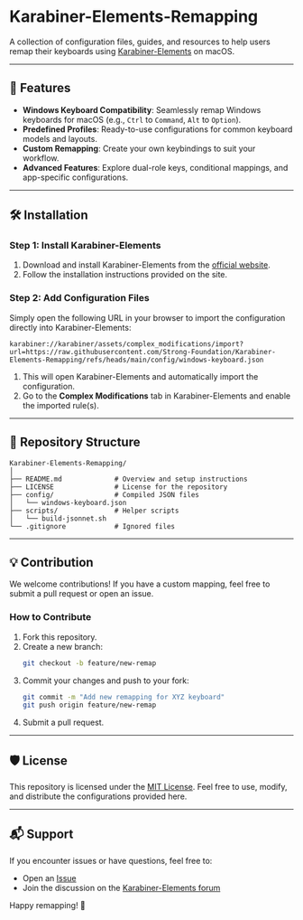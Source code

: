 # Karabiner-Elements-Remapping

A collection of configuration files, guides, and resources to help users remap their keyboards using [Karabiner-Elements](https://karabiner-elements.pqrs.org/) on macOS.

---

## 🌟 Features

- **Windows Keyboard Compatibility**: Seamlessly remap Windows keyboards for macOS (e.g., `Ctrl` to `Command`, `Alt` to `Option`).
- **Predefined Profiles**: Ready-to-use configurations for common keyboard models and layouts.
- **Custom Remapping**: Create your own keybindings to suit your workflow.
- **Advanced Features**: Explore dual-role keys, conditional mappings, and app-specific configurations.

---

## 🛠️ Installation

### Step 1: Install Karabiner-Elements

1. Download and install Karabiner-Elements from the [official website](https://karabiner-elements.pqrs.org/).
2. Follow the installation instructions provided on the site.

### Step 2: Add Configuration Files

Simply open the following URL in your browser to import the configuration directly into Karabiner-Elements:

```
karabiner://karabiner/assets/complex_modifications/import?url=https://raw.githubusercontent.com/Strong-Foundation/Karabiner-Elements-Remapping/refs/heads/main/config/windows-keyboard.json
```

1. This will open Karabiner-Elements and automatically import the configuration.
2. Go to the **Complex Modifications** tab in Karabiner-Elements and enable the imported rule(s).

---

## 📂 Repository Structure

```plaintext
Karabiner-Elements-Remapping/
│
├── README.md             # Overview and setup instructions
├── LICENSE               # License for the repository
├── config/               # Compiled JSON files
│   └── windows-keyboard.json
├── scripts/              # Helper scripts
│   └── build-jsonnet.sh
└── .gitignore            # Ignored files
```

---

## 💡 Contribution

We welcome contributions! If you have a custom mapping, feel free to submit a pull request or open an issue.

### How to Contribute

1. Fork this repository.
2. Create a new branch:
   ```bash
   git checkout -b feature/new-remap
   ```
3. Commit your changes and push to your fork:
   ```bash
   git commit -m "Add new remapping for XYZ keyboard"
   git push origin feature/new-remap
   ```
4. Submit a pull request.

---

## 🛡️ License

This repository is licensed under the [MIT License](LICENSE). Feel free to use, modify, and distribute the configurations provided here.

---

## 📬 Support

If you encounter issues or have questions, feel free to:

- Open an [Issue](https://github.com/Strong-Foundation/Karabiner-Elements-Remapping/issues)
- Join the discussion on the [Karabiner-Elements forum](https://github.com/pqrs-org/Karabiner-Elements/discussions)

Happy remapping! 🎉
